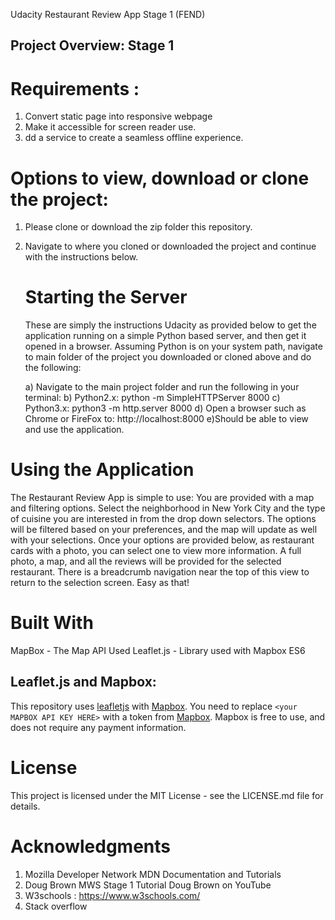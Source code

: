 Udacity Restaurant Review App Stage 1 (FEND)

## Project Overview: Stage 1

# Requirements :
1. Convert static page into responsive webpage
2. Make it accessible for screen reader use.
3. dd a service to create a seamless offline experience.


# Options to view, download or clone the project:
1. Please clone or download the zip folder this repository.
2. Navigate to where you cloned or downloaded the project and continue with the instructions below.
   # Starting the Server
   These are simply the instructions Udacity as provided below to get the application running on a simple Python based server, and then    get it opened in a browser. Assuming Python is on your system path, navigate to main folder of the project you downloaded or cloned      above and do the following:

   a) Navigate to the main project folder and run the following in your terminal:
   b) Python2.x: python -m SimpleHTTPServer 8000
   c) Python3.x: python3 -m http.server 8000
   d) Open a browser such as Chrome or FireFox to:
     http://localhost:8000
   e)Should be able to view and use the application.
   
# Using the Application
The Restaurant Review App is simple to use: You are provided with a map and filtering options. Select the neighborhood in New York City and the type of cuisine you are interested in from the drop down selectors. The options will be filtered based on your preferences, and the map will update as well with your selections. Once your options are provided below, as restaurant cards with a photo, you can select one to view more information. A full photo, a map, and all the reviews will be provided for the selected restaurant. There is a breadcrumb navigation near the top of this view to return to the selection screen. Easy as that!

# Built With
MapBox - The Map API Used
Leaflet.js - Library used with Mapbox
ES6 

## Leaflet.js and Mapbox:

This repository uses [leafletjs](https://leafletjs.com/) with [Mapbox](https://www.mapbox.com/). You need to replace `<your MAPBOX API KEY HERE>` with a token from [Mapbox](https://www.mapbox.com/). Mapbox is free to use, and does not require any payment information.


# License
This project is licensed under the MIT License - see the LICENSE.md file for details.

# Acknowledgments
1. Mozilla Developer Network MDN Documentation and Tutorials
2. Doug Brown MWS Stage 1 Tutorial Doug Brown on YouTube
3. W3schools : https://www.w3schools.com/
4. Stack overflow

